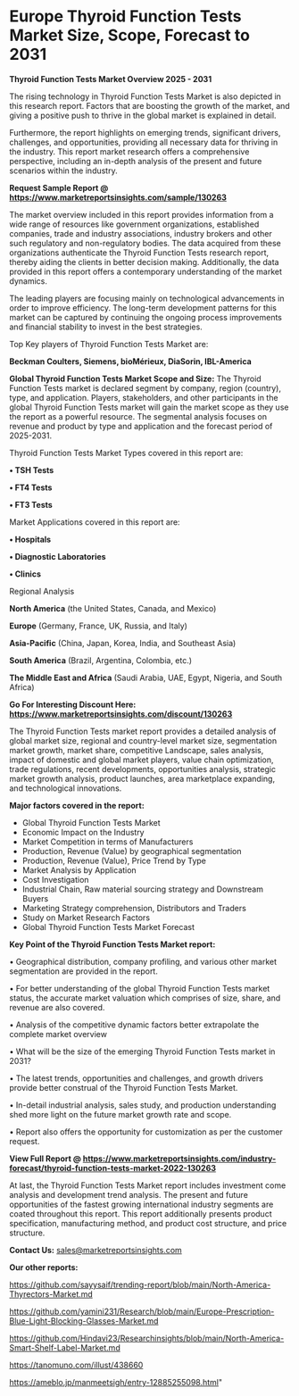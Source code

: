 # Europe Thyroid Function Tests Market Size, Scope, Forecast to 2031

<Strong> Thyroid Function Tests Market Overview 2025 - 2031</strong>

The rising technology in Thyroid Function Tests Market is also depicted in this research report. Factors that are boosting the growth of the market, and giving a positive push to thrive in the global market is explained in detail.

Furthermore, the report highlights on emerging trends, significant drivers, challenges, and opportunities, providing all necessary data for thriving in the industry. This report market research offers a comprehensive perspective, including an in-depth analysis of the present and future scenarios within the industry.

<strong>Request Sample Report @ <a href=https://www.marketreportsinsights.com/sample/130263>https://www.marketreportsinsights.com/sample/130263</a></strong>

The market overview included in this report provides information from a wide range of resources like government organizations, established companies, trade and industry associations, industry brokers and other such regulatory and non-regulatory bodies. The data acquired from these organizations authenticate the Thyroid Function Tests research report, thereby aiding the clients in better decision making. Additionally, the data provided in this report offers a contemporary understanding of the market dynamics.

The leading players are focusing mainly on technological advancements in order to improve efficiency. The long-term development patterns for this market can be captured by continuing the ongoing process improvements and financial stability to invest in the best strategies.

Top Key players of Thyroid Function Tests Market are:

<strong>Beckman Coulters, Siemens, bioMérieux, DiaSorin, IBL-America</strong>

<strong><b>Global Thyroid Function Tests Market Scope and Size:</b></strong>
The Thyroid Function Tests market is declared segment by company, region (country), type, and application. Players, stakeholders, and other participants in the global Thyroid Function Tests market will gain the market scope as they use the report as a powerful resource. The segmental analysis focuses on revenue and product by type and application and the forecast period of 2025-2031.

Thyroid Function Tests Market Types covered in this report are:

<strong>• TSH Tests

• FT4 Tests

• FT3 Tests</strong>

Market Applications covered in this report are:

<strong>• Hospitals

• Diagnostic Laboratories

• Clinics</strong> 

Regional Analysis

<strong>North America</strong> (the United States, Canada, and Mexico)

<strong>Europe</strong> (Germany, France, UK, Russia, and Italy)

<strong>Asia-Pacific</strong> (China, Japan, Korea, India, and Southeast Asia)

<strong>South America</strong> (Brazil, Argentina, Colombia, etc.)

<strong>The Middle East and Africa</strong> (Saudi Arabia, UAE, Egypt, Nigeria, and South Africa)

<strong>Go For Interesting Discount Here: <a href=https://www.marketreportsinsights.com/discount/130263>https://www.marketreportsinsights.com/discount/130263</a></strong>

The Thyroid Function Tests market report provides a detailed analysis of global market size, regional and country-level market size, segmentation market growth, market share, competitive Landscape, sales analysis, impact of domestic and global market players, value chain optimization, trade regulations, recent developments, opportunities analysis, strategic market growth analysis, product launches, area marketplace expanding, and technological innovations.

<strong><b>Major factors covered in the report:</b></strong>
<ul>
  <li>Global Thyroid Function Tests Market </li>
  <li>Economic Impact on the Industry</li>
  <li>Market Competition in terms of Manufacturers</li>
  <li>Production, Revenue (Value) by geographical segmentation</li>
  <li>Production, Revenue (Value), Price Trend by Type</li>
  <li>Market Analysis by Application</li>
  <li>Cost Investigation</li>
  <li>Industrial Chain, Raw material sourcing strategy and Downstream Buyers</li>
  <li>Marketing Strategy comprehension, Distributors and Traders</li>
  <li>Study on Market Research Factors</li>
  <li>Global Thyroid Function Tests Market Forecast</li>
</ul>

<strong><b>Key Point of the Thyroid Function Tests Market report:</b></strong>

• Geographical distribution, company profiling, and various other market segmentation are provided in the report.

• For better understanding of the global Thyroid Function Tests market status, the accurate market valuation which comprises of size, share, and revenue are also covered.

• Analysis of the competitive dynamic factors better extrapolate the complete market overview

• What will be the size of the emerging Thyroid Function Tests market in 2031?

• The latest trends, opportunities and challenges, and growth drivers provide better construal of the Thyroid Function Tests Market.

• In-detail industrial analysis, sales study, and production understanding shed more light on the future market growth rate and scope.

• Report also offers the opportunity for customization as per the customer request.

<strong><b>View Full Report @ <a href=https://www.marketreportsinsights.com/industry-forecast/thyroid-function-tests-market-2022-130263>https://www.marketreportsinsights.com/industry-forecast/thyroid-function-tests-market-2022-130263</a></b></strong>


At last, the Thyroid Function Tests Market report includes investment come analysis and development trend analysis. The present and future opportunities of the fastest growing international industry segments are coated throughout this report. This report additionally presents product specification, manufacturing method, and product cost structure, and price structure.

<strong>Contact Us:</strong>
sales@marketreportsinsights.com

<strong>Our other reports:</strong>

<a href=https://github.com/sayysaif/trending-report/blob/main/North-America-Thyrectors-Market.md>https://github.com/sayysaif/trending-report/blob/main/North-America-Thyrectors-Market.md</a>

<a href=https://github.com/yamini231/Research/blob/main/Europe-Prescription-Blue-Light-Blocking-Glasses-Market.md>https://github.com/yamini231/Research/blob/main/Europe-Prescription-Blue-Light-Blocking-Glasses-Market.md</a>

<a href=https://github.com/Hindavi23/Researchinsights/blob/main/North-America-Smart-Shelf-Label-Market.md>https://github.com/Hindavi23/Researchinsights/blob/main/North-America-Smart-Shelf-Label-Market.md</a>

<a href=https://tanomuno.com/illust/438660>https://tanomuno.com/illust/438660</a>

<a href=https://ameblo.jp/manmeetsigh/entry-12885255098.html>https://ameblo.jp/manmeetsigh/entry-12885255098.html</a>"

